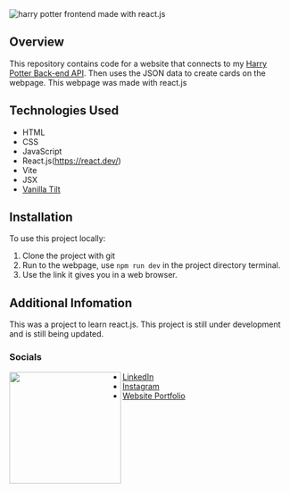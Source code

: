 <img src="./hp-frontend.png" alt="harry potter frontend made with react.js">

## Overview

This repository contains code for a website that connects to my [Harry Potter Back-end API](https://github.com/SomeProfoundName/aacw-harrypotter-backend-api). Then uses the JSON data to create cards on the webpage. This webpage was made with react.js

## Technologies Used

- HTML
- CSS
- JavaScript
- React.js(https://react.dev/)
- Vite
- JSX
- [Vanilla Tilt](https://micku7zu.github.io/vanilla-tilt.js/)

## Installation

To use this project locally:

1. Clone the project with git
2. Run to the webpage, use `npm run dev` in the project directory terminal.
3. Use the link it gives you in a web browser.

## Additional Infomation

This was a project to learn react.js.
This project is still under development and is still being updated. 

### Socials 

<img align="left" src="./ME-pf.gif" width="200">

- [LinkedIn](https://www.linkedin.com/in/collinscomondi/) <br>
- [Instagram](https://www.instagram.com/someprofoundname/) <br>
- [Website Portfolio](https://www.someprofoundname.com)
